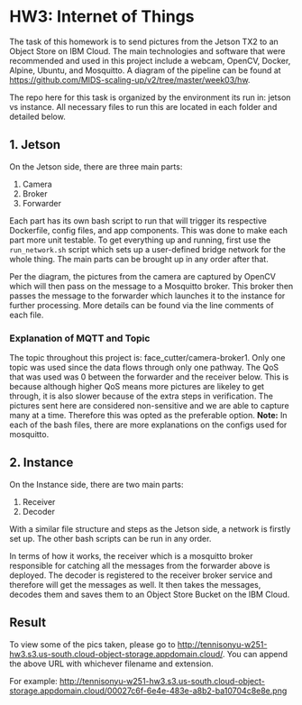 # HW3: Internet of Things

The task of this homework is to send pictures from the Jetson TX2 to an Object Store on IBM Cloud. The main technologies and software that were recommended and used in this project include a webcam, OpenCV, Docker, Alpine, Ubuntu, and Mosquitto. A diagram of the pipeline can be found at https://github.com/MIDS-scaling-up/v2/tree/master/week03/hw. 

The repo here for this task is organized by the environment its run in: jetson vs instance. All necessary files to run this are located in each folder and detailed below.

## 1. Jetson

On the Jetson side, there are three main parts:
1. Camera
2. Broker
3. Forwarder

Each part has its own bash script to run that will trigger its respective Dockerfile, config files, and app components. This was done to make each part more unit testable. To get everything up and running, first use the `run_network.sh` script which sets up a user-defined bridge network for the whole thing. The main parts can be brought up in any order after that. 

Per the diagram, the pictures from the camera are captured by OpenCV which will then pass on the message to a Mosquitto broker. This broker then passes the message to the forwarder which launches it to the instance for further processing. More details can be found via the line comments of each file.

### Explanation of MQTT and Topic

The topic throughout this project is: face_cutter/camera-broker1. Only one topic was used since the data flows through only one pathway. The QoS that was used was 0 between the forwarder and the receiver below. This is because although higher QoS means more pictures are likeley to get through, it is also slower because of the extra steps in verification. The pictures sent here are considered non-sensitive and we are able to capture many at a time. Therefore this was opted as the preferable option. **Note:** In each of the bash files, there are more explanations on the configs used for mosquitto.

## 2. Instance

On the Instance side, there are two main parts:
1. Receiver 
2. Decoder

With a similar file structure and steps as the Jetson side, a network is firstly set up. The other bash scripts can be run in any order. 

In terms of how it works, the receiver which is a mosquitto broker responsible for catching all the messages from the forwarder above is deployed. The decoder is registered to the receiver broker service and therefore will get the messages as well. It then takes the messages, decodes them and saves them to an Object Store Bucket on the IBM Cloud.

## Result

To view some of the pics taken, please go to http://tennisonyu-w251-hw3.s3.us-south.cloud-object-storage.appdomain.cloud/. You can append the above URL with whichever filename and extension.

For example:
http://tennisonyu-w251-hw3.s3.us-south.cloud-object-storage.appdomain.cloud/00027c6f-6e4e-483e-a8b2-ba10704c8e8e.png
